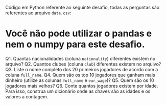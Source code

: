 Código em Python referente ao seguinte desafio, todas as perguntas são referentes ao arquivo `data.csv`:

# Você não pode utilizar o pandas e nem o numpy para este desafio.

Q1. Quantas nacionalidades (coluna `nationality`) diferentes existem no arquivo?
Q2. Quantos clubes (coluna `club`) diferentes existem no arquivo?
Q3. Liste o nome completo dos 20 primeiros jogadores de acordo com a coluna `full_name`.
Q4. Quem são os top 10 jogadores que ganham mais dinheiro (utilize as colunas `full_name` e `eur_wage`)?
Q5. Quem são os 10 jogadores mais velhos?
Q6. Conte quantos jogadores existem por idade. Para isso, construa um dicionário onde as chaves são as idades e os valores a contagem.
